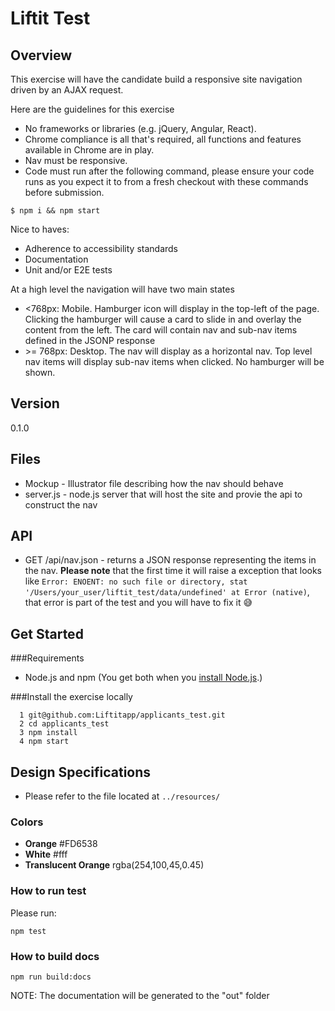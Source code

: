 # Liftit Test

## Overview

This exercise will have the candidate build a responsive site navigation driven by an AJAX request.

Here are the guidelines for this exercise

* No frameworks or libraries (e.g. jQuery, Angular, React).
* Chrome compliance is all that's required, all functions and features available in Chrome are in play.
* Nav must be responsive.
* Code must run after the following command, please ensure your code runs as you expect it to from a fresh checkout with these commands before submission.

```
$ npm i && npm start
```

Nice to haves:

* Adherence to accessibility standards
* Documentation
* Unit and/or E2E tests

At a high level the navigation will have two main states

* <768px: Mobile. Hamburger icon will display in the top-left of the page. Clicking the hamburger will cause a card to slide in and overlay the content from the left. The card will contain nav and sub-nav items defined in the JSONP response
* \>= 768px: Desktop. The nav will display as a horizontal nav. Top level nav items will display sub-nav items when clicked. No hamburger will be shown.

## Version
0.1.0

## Files

* Mockup - Illustrator file describing how the nav should behave
* server.js - node.js server that will host the site and provie the api to construct the nav

## API

* GET /api/nav.json - returns a JSON response representing the items in the nav.
**Please note** that the first time it will raise a exception that looks like `Error: ENOENT: no such file or directory, stat '/Users/your_user/liftit_test/data/undefined' at Error (native)`, that error is part of the test and you will have to fix it 😅

## Get Started

###Requirements
* Node.js and npm (You get both when you <a href="https://docs.npmjs.com/getting-started/installing-node">install Node.js</a>.)

###Install the exercise locally
```
  1 git@github.com:Liftitapp/applicants_test.git
  2 cd applicants_test
  3 npm install
  4 npm start
```

## Design Specifications
* Please refer to the file located at `../resources/`

### Colors

* **Orange** #FD6538
* **White** #fff
* **Translucent Orange** rgba(254,100,45,0.45)

### How to run test

Please run:

```
npm test
```

### How to build docs

```
npm run build:docs
```

NOTE: The documentation will be generated to the "out" folder 